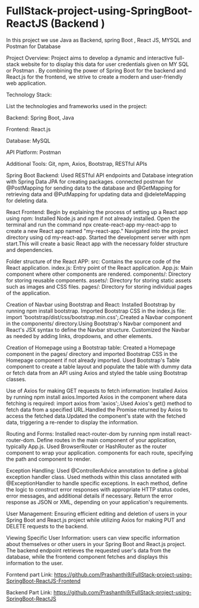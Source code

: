 # FullStack-project-using-SpringBoot-ReactJS (Backend )
In this project we use Java as Backend, spring Boot , React JS, MYSQL and Postman for Database

Project Overview:
Project aims to develop a dynamic and interactive full-stack website for to display this data for user credentials given on MY SQL or Postman . By combining the power of Spring Boot for the backend and React.js for the frontend, we strive to create a modern and user-friendly web application.

Technology Stack:

List the technologies and frameworks used in the project:

Backend: Spring Boot, Java

Frontend: React.js

Database: MySQL

API Platform: Postman

Additional Tools: Git, npm, Axios, Bootstrap, RESTful APIs

Spring Boot Backend:
Used RESTful API endpoints and Database integration with Spring Data JPA for creating packages. connected postman for @PostMapping for sending data to the database and @GetMapping for retrieving data and @PutMapping for updating data and @deleteMapping for deleting data.


React Frontend:
Begin by explaining the process of setting up a React app using npm:
Installed Node.js and npm if not already installed. Open the terminal and run the command npx create-react-app my-react-app to create a new React app named "my-react-app." Navigated into the project directory using cd my-react-app. Started the development server with npm start.This will create a basic React app with the necessary folder structure and dependencies.

Folder structure of the React APP:
src: Contains the source code of the React application.
index.js: Entry point of the React application.
App.js: Main component where other components are rendered.
components/: Directory for storing reusable components.
assets/: Directory for storing static assets such as images and CSS files.
pages/: Directory for storing individual pages of the application.

Creation of Navbar using Bootstrap and React:
Installed Bootstrap by running npm install bootstrap. Imported Bootstrap CSS in the index.js file: import 'bootstrap/dist/css/bootstrap.min.css';.Created a Navbar component in the components/ directory.Using Bootstrap's Navbar component and React's JSX syntax to define the Navbar structure. Customized the Navbar as needed by adding links, dropdowns, and other elements.

Creation of Homepage using a Bootstrap table:
Created a Homepage component in the pages/ directory and imported Bootstrap CSS in the Homepage component if not already imported.
Used Bootstrap's Table component to create a table layout and populate the table with dummy data or fetch data from an API using Axios and styled the table using Bootstrap classes. 

Use of Axios for making GET requests to fetch information:
Installed Axios by running npm install axios.Imported Axios in the component where data fetching is required: import axios from 'axios';.Used Axios's get() method to fetch data from a specified URL.Handled the Promise returned by Axios to access the fetched data.Updated the component's state with the fetched data, triggering a re-render to display the information.

Routing and Forms:
Installed react-router-dom by running npm install react-router-dom. Define routes in the main component of your application, typically App.js. Used BrowserRouter or HashRouter as the router component to wrap your application.<Route> components for each route, specifying the path and component to render.

Exception Handling:
Used @ControllerAdvice annotation to define a global exception handler class. Used methods within this class annotated with @ExceptionHandler to handle specific exceptions. In each method, define the logic to construct error responses with appropriate HTTP status codes, error messages, and additional details if necessary. Return the error response as JSON or XML, depending on your application's requirements.

User Management:
Ensuring efficient editing and deletion of users in your Spring Boot and React.js project while utilizing Axios for making PUT and DELETE requests to the backend.

Viewing Specific User Information: users can view specific information about themselves or other users in your Spring Boot and React.js project. The backend endpoint retrieves the requested user's data from the database, while the frontend component fetches and displays this information to the user.

Forntend part Link: https://github.com/Prashanthi9/FullStack-project-using-SpringBoot-ReactJS-Frontend

Backend Part Link: https://github.com/Prashanthi9/FullStack-project-using-SpringBoot-ReactJS
